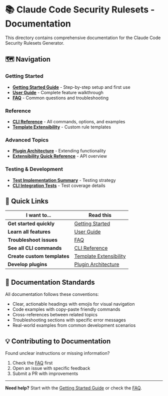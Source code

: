 # 📚 Claude Code Security Rulesets - Documentation

This directory contains comprehensive documentation for the Claude Code Security Rulesets Generator.

## 🗺️ Navigation

### Getting Started
- **[Getting Started Guide](GETTING_STARTED.md)** - Step-by-step setup and first use
- **[User Guide](USER_GUIDE.md)** - Complete feature walkthrough
- **[FAQ](FAQ.md)** - Common questions and troubleshooting

### Reference
- **[CLI Reference](CLI_REFERENCE.md)** - All commands, options, and examples
- **[Template Extensibility](TEMPLATE_EXTENSIBILITY.md)** - Custom rule templates

### Advanced Topics  
- **[Plugin Architecture](PLUGIN_ARCHITECTURE_IMPLEMENTATION.md)** - Extending functionality
- **[Extensibility Quick Reference](EXTENSIBILITY_QUICK_REFERENCE.md)** - API overview

### Testing & Development
- **[Test Implementation Summary](TEST_IMPLEMENTATION_SUMMARY.md)** - Testing strategy
- **[CLI Integration Tests](CLI_INTEGRATION_TESTS_SUMMARY.md)** - Test coverage details

## 🚀 Quick Links

| I want to... | Read this |
|--------------|-----------|
| **Get started quickly** | [Getting Started](GETTING_STARTED.md) |
| **Learn all features** | [User Guide](USER_GUIDE.md) |
| **Troubleshoot issues** | [FAQ](FAQ.md) |
| **See all CLI commands** | [CLI Reference](CLI_REFERENCE.md) |
| **Create custom templates** | [Template Extensibility](TEMPLATE_EXTENSIBILITY.md) |
| **Develop plugins** | [Plugin Architecture](PLUGIN_ARCHITECTURE_IMPLEMENTATION.md) |

## 📖 Documentation Standards

All documentation follows these conventions:
- Clear, actionable headings with emojis for visual navigation
- Code examples with copy-paste friendly commands  
- Cross-references between related topics
- Troubleshooting sections with specific error messages
- Real-world examples from common development scenarios

## 💡 Contributing to Documentation

Found unclear instructions or missing information? 
1. Check the [FAQ](FAQ.md) first
2. Open an issue with specific feedback
3. Submit a PR with improvements

---

**Need help?** Start with the [Getting Started Guide](GETTING_STARTED.md) or check the [FAQ](FAQ.md).